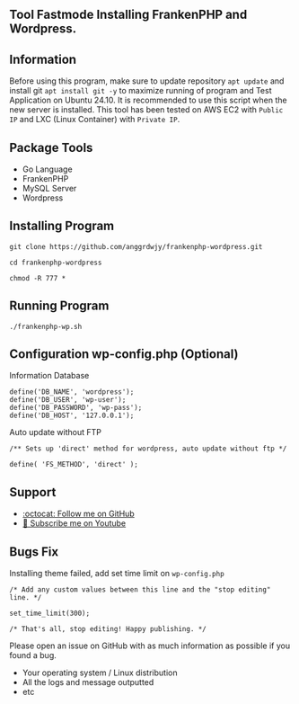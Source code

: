 ## Tool Fastmode Installing FrankenPHP and Wordpress.

## Information

Before using this program, make sure to update repository `apt update` and install git `apt install git -y` to maximize running of program and Test Application on Ubuntu 24.10. It is recommended to use this script when the new server is installed. This tool has been tested on AWS EC2 with `Public IP` and LXC (Linux Container) with `Private IP`.

## Package Tools
* Go Language
* FrankenPHP
* MySQL Server
* Wordpress
  
## Installing Program
```
git clone https://github.com/anggrdwjy/frankenphp-wordpress.git
```
```
cd frankenphp-wordpress
```
```
chmod -R 777 *
```

## Running Program
```
./frankenphp-wp.sh
```

## Configuration wp-config.php (Optional)
Information Database
```
define('DB_NAME', 'wordpress');
define('DB_USER', 'wp-user');
define('DB_PASSWORD', 'wp-pass');
define('DB_HOST', '127.0.0.1');
```
Auto update without FTP 
```
/** Sets up 'direct' method for wordpress, auto update without ftp */

define( 'FS_METHOD', 'direct' );
```

## Support

* [:octocat: Follow me on GitHub](https://github.com/anggrdwjy)
* [🔔 Subscribe me on Youtube](https://www.youtube.com/@anggarda.wijaya)


## Bugs Fix

Installing theme failed, add set time limit on `wp-config.php`
```
/* Add any custom values between this line and the "stop editing" line. */

set_time_limit(300);

/* That's all, stop editing! Happy publishing. */
```

Please open an issue on GitHub with as much information as possible if you found a bug.
* Your operating system / Linux distribution
* All the logs and message outputted
* etc
